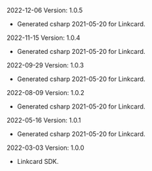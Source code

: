 2022-12-06 Version: 1.0.5
- Generated csharp 2021-05-20 for Linkcard.

2022-11-15 Version: 1.0.4
- Generated csharp 2021-05-20 for Linkcard.

2022-09-29 Version: 1.0.3
- Generated csharp 2021-05-20 for Linkcard.

2022-08-09 Version: 1.0.2
- Generated csharp 2021-05-20 for Linkcard.

2022-05-16 Version: 1.0.1
- Generated csharp 2021-05-20 for Linkcard.

2022-03-03 Version: 1.0.0
- Linkcard SDK.

